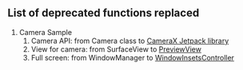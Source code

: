 ## List of deprecated functions replaced
1. Camera Sample
    1. Camera API: from Camera class to [CameraX Jetpack library](https://developer.android.com/training/camerax)
    2. View for camera: from SurfaceView to [PreviewView](https://developer.android.com/reference/kotlin/androidx/camera/view/PreviewView)
    3. Full screen: from WindowManager to [WindowInsetsController](https://developer.android.com/training/system-ui/immersive)